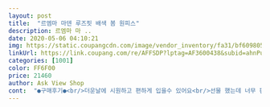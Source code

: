 ```yaml
---
layout: post 
title:  "르엠마 마덴 루즈핏 배색 봄 원피스" 
description: 르엠마 마 ..
date: 2020-05-06 04:10:21 
img: https://static.coupangcdn.com/image/vendor_inventory/fa31/bf6098053753c6110c41900f9568d7b790bc7d1debb1daafaa00e1d5b5cb.jpg 
linkUrl: https://link.coupang.com/re/AFFSDP?lptag=AF3600438&subid=ahnPublicAsk&pageKey=1416674647&itemId=2453762487&vendorItemId=70447335291&traceid=V0-113-29012894d9610190 
categories: [1001] 
color: FF6F00 
price: 21460 
author: Ask View Shop 
cont:  "●구매후기●<br/>더운날에 시원하고 편하게 입을수 있어요<br/>선물 했는데 너무 편하고 이쁘다고 고맙다 는 인사 받았어요 가격도 너무 착해서 부담스럽지 않았구요<br/>" 
---
```

